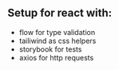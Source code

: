 ## Setup for react with:

- flow for type validation
- tailiwind as css helpers
- storybook for tests
- axios for http requests
